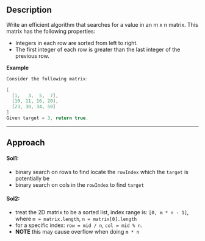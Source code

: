 ## Description

Write an efficient algorithm that searches for a value in an m x n matrix. This matrix has the following properties:

* Integers in each row are sorted from left to right.
* The first integer of each row is greater than the last integer of the previous row.

**Example**
```java
Consider the following matrix:

[
  [1,   3,  5,  7],
  [10, 11, 16, 20],
  [23, 30, 34, 50]
]
Given target = 3, return true.
```

*** 

## Approach
#### Sol1: 
* binary search on rows to find locate the `rowIndex` which the `target` is potentially be
* binary search on cols in the `rowIndex` to find `target`

#### Sol2:
* treat the 2D matrix to be a sorted list, index range is: `[0, m * n - 1]`, where `m = matrix.length`,  `n = matrix[0].length`
* for a specific index: `row = mid / n`, `col = mid % n`.
* **NOTE** this may cause overflow when doing `m * n`
